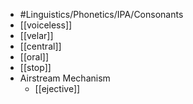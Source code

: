 - #Linguistics/Phonetics/IPA/Consonants
- [[voiceless]]
- [[velar]]
- [[central]]
- [[oral]]
- [[stop]]
- Airstream Mechanism
	- [[ejective]]